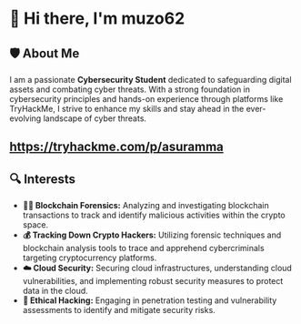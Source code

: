 # 👋 Hi there, I'm muzo62

## 🛡️ About Me

I am a passionate **Cybersecurity Student** dedicated to safeguarding digital assets and combating cyber threats. With a strong foundation in cybersecurity principles and hands-on experience through platforms like TryHackMe, I strive to enhance my skills and stay ahead in the ever-evolving landscape of cyber threats.

https://tryhackme.com/p/asuramma
---

## 🔍 Interests

- **🕵️‍♂️ Blockchain Forensics:** Analyzing and investigating blockchain transactions to track and identify malicious activities within the crypto space.
- **💰 Tracking Down Crypto Hackers:** Utilizing forensic techniques and blockchain analysis tools to trace and apprehend cybercriminals targeting cryptocurrency platforms.
- **☁️ Cloud Security:** Securing cloud infrastructures, understanding cloud vulnerabilities, and implementing robust security measures to protect data in the cloud.
- **🔐 Ethical Hacking:** Engaging in penetration testing and vulnerability assessments to identify and mitigate security risks.

  








